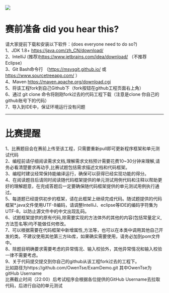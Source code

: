   
<a href="https://travis-ci.org/OwenTse/ExamDemo"><img src="https://travis-ci.org/OwenTse/ExamDemo.svg?branch=master"></a>
# 赛前准备 did you hear this?
请大家提前下载和安装以下软件：(does everyone need to do so?)<br/>
1、JDK 1.8+ https://java.com/zh_CN/download/<br/>
2、IntelliJ (推荐)https://www.jetbrains.com/idea/download/ （不推荐Eclipse）<br/>
3、Git Bash命令行 （https://msysgit.github.io/ 或 https://www.sourcetreeapp.com/ ）<br/>
4、Maven https://maven.apache.org/download.cgi<br/>
5、将该工程fork到自己Github下（fork按钮在github工程页面右上角）<br/>
6、通过 git clone 命令将刚刚fork过去的代码工程下载（注意是clone 你自己的github账号下的代码）<br/>
7、导入到IDE中，保证环境运行没有问题<br/>
<hr/>
<h1>比赛提醒</h1>
1、比赛题目会在赛前上传至该工程，只需要重新pull即可更新程序框架和单元测试代码<br/>
2、编程前请仔细阅读需求文档,理解需求文档预计需要花费10~30分钟来理解,请务必看清楚要求再动手,比赛试题包括需求描述文档和代码框架。<br/>
3、编程时建议经常保持能编译运行，确保可以获得已经实现功能的得分。<br/>
4、在阅读题目后请同时阅读随代码框架提供的单元测试用例代码和注释以帮助更好的理解题意，在完成答题后一定要确保随代码框架提供的单元测试用例执行通过。<br/>
5、每道题已经提供初步的框架，请在此框架上继续完成代码。随试题提供的代码框架*.java文件使用UTF-8编码，请调整IntelliJ、eclipse等IDE的编码字符集为UTF-8，以防止源文件中的中文出现乱码。<br/>
6、试题框架提供的原有代码,除需要实现的方法体外的其他的内容(包括常量定义,方法签名等)均不能做任何修改。<br/>
7、可以根据需要在代码框架中新增属性,方法等，也可以在本类中调用其他自己开发的类。不建议使用其他第三方lib库，如果确实需要使用，请务必加到pom文件中。 <br/>
8、除题目明确要求需要考虑的异常情况、输入校验外，其他异常情况和输入校验一律不需要考虑。<br/>
9、关于代码提交提交到你自己的github从该工程fork过去的工程下。<br/>
  比如路径为https://github.com/OwenTse/ExamDemo.git   其中OwenTse为gitHub Username<br/>
  比赛截止时间（22:00）后考试程序会根据各位提供的GitHub Username去拉取代码，后进行自动的单元测试<br/>

